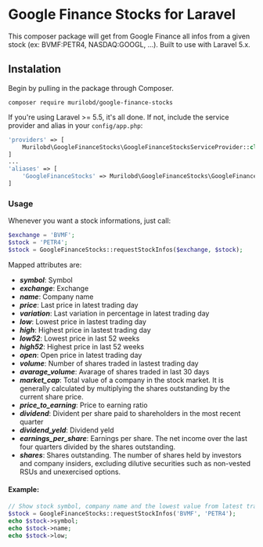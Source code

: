 # Google Finance Stocks for Laravel
This composer package will get from Google Finance all infos from a given stock (ex: BVMF:PETR4, NASDAQ:GOOGL, ...). Built to use with Laravel 5.x.

## Instalation
Begin by pulling in the package through Composer.
```
composer require murilobd/google-finance-stocks
```
If you're using Laravel >= 5.5, it's all done. If not, include the service provider and alias in your ```config/app.php```:
```php
'providers' => [
	Murilobd\GoogleFinanceStocks\GoogleFinanceStocksServiceProvider::class,
]
...
'aliases' => [
	'GoogleFinanceStocks' => Murilobd\GoogleFinanceStocks\GoogleFinanceStocksFacade::class
]
```

### Usage
Whenever you want a stock informations, just call:
```php
$exchange = 'BVMF';
$stock = 'PETR4';
$stock = GoogleFinanceStocks::requestStockInfos($exchange, $stock);
```

Mapped attributes are:
 - ***symbol***: Symbol
 - ***exchange***: Exchange
 - ***name***: Company name
 - ***price***: Last price in latest trading day
 - ***variation***: Last variation in percentage in latest trading day
 - ***low***: Lowest price in lastest trading day
 - ***high***: Highest price in lastest trading day
 - ***low52***: Lowest price in last 52 weeks
 - ***high52***: Highest price in last 52 weeks
 - ***open***: Open price in latest trading day
 - ***volume***: Number of shares traded in lastest trading day
 - ***avarage_volume***: Avarage of shares traded in last 30 days
 - ***market_cap***: Total value of a company in the stock market. It is generally calculated by multiplying the shares outstanding by the current share price.
 - ***price_to_earning***: Price to earning ratio
 - ***dividend***: Divident per share paid to shareholders in the most recent quarter
 - ***dividend_yeld***: Dividend yeld
 - ***earnings_per_share***: Earnings per share. The net income over the last four quarters divided by the shares outstanding.
 - ***shares***: Shares outstanding. The number of shares held by investors and company insiders, excluding dilutive securities such as non-vested RSUs and unexercised options.


#### Example:
```php
// Show stock symbol, company name and the lowest value from latest trading day
$stock = GoogleFinanceStocks::requestStockInfos('BVMF', 'PETR4');
echo $stock->symbol;
echo $stock->name;
echo $stock->low;
```


